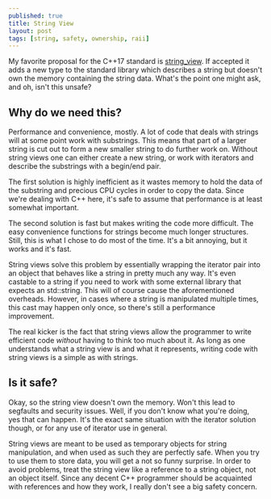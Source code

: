 ```yaml
---
published: true
title: String View
layout: post
tags: [string, safety, ownership, raii]
---
```

My favorite proposal for the C++17 standard is [string_view](http://www.open-std.org/jtc1/sc22/wg21/docs/papers/2013/n3762.html). If accepted it adds a new type to the standard library which describes a string but doesn't own the memory containing the string data. What's the point one might ask, and oh, isn't this unsafe?

## Why do we need this? ##
Performance and convenience, mostly. A lot of code that deals with strings will at some point work with substrings. This means that part of a larger string is cut out to form a new smaller string to do further work on. Without string views one can either create a new string, or work with iterators and describe the substrings with a begin/end pair.

The first solution is highly inefficient as it wastes memory to hold the data of the substring and precious CPU cycles in order to copy the data. Since we're dealing with C++ here, it's safe to assume that performance is at least somewhat important.

The second solution is fast but makes writing the code more difficult. The easy convenience functions for strings become much longer structures. Still, this is what I chose to do most of the time. It's a bit annoying, but it works and it's fast.

String views solve this problem by essentially wrapping the iterator pair into an object that behaves like a string in pretty much any way. It's even castable to a string if you need to work with some external library that expects an std::string. This will of course cause the aforementioned overheads. However, in cases where a string is manipulated multiple times, this cast may happen only once, so there's still a performance improvement.

The real kicker is the fact that string views allow the programmer to write efficient code *without* having to think too much about it. As long as one understands what a string view is and what it represents, writing code with string views is a simple as with strings.

## Is it safe? ##
Okay, so the string view doesn't own the memory. Won't this lead to segfaults and security issues. Well, if you don't know what you're doing, yes that can happen. It's the exact same situation with the iterator solution though, or for any use of iterator use in general.

String views are meant to be used as temporary objects for string manipulation, and when used as such they are perfectly safe. When you try to use them to store data, you will get a not so funny surprise. In order to avoid problems, treat the string view like a reference to a string object, not an object itself. Since any decent C++ programmer should be acquainted with references and how they work, I really don't see a big safety concern.